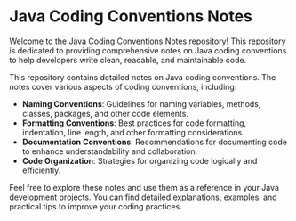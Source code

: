 # Java Coding Conventions Notes


Welcome to the Java Coding Conventions Notes repository! This repository is dedicated to providing comprehensive notes on Java coding conventions to help developers write clean, readable, and maintainable code.

This repository contains detailed notes on Java coding conventions. The notes cover various aspects of coding conventions, including:

- **Naming Conventions**: Guidelines for naming variables, methods, classes, packages, and other code elements.
- **Formatting Conventions**: Best practices for code formatting, indentation, line length, and other formatting considerations.
- **Documentation Conventions**: Recommendations for documenting code to enhance understandability and collaboration.
- **Code Organization**: Strategies for organizing code logically and efficiently.

Feel free to explore these notes and use them as a reference in your Java development projects. You can find detailed explanations, examples, and practical tips to improve your coding practices.